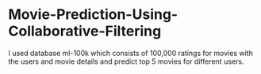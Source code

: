 # Movie-Prediction-Using-Collaborative-Filtering
I used database ml-100k which consists of 100,000 ratings for movies with the users and movie details and predict top 5 movies for different users.
